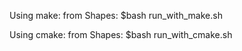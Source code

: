 Using make:
    from Shapes:
        $bash run_with_make.sh

Using cmake:
    from Shapes:
        $bash run_with_cmake.sh